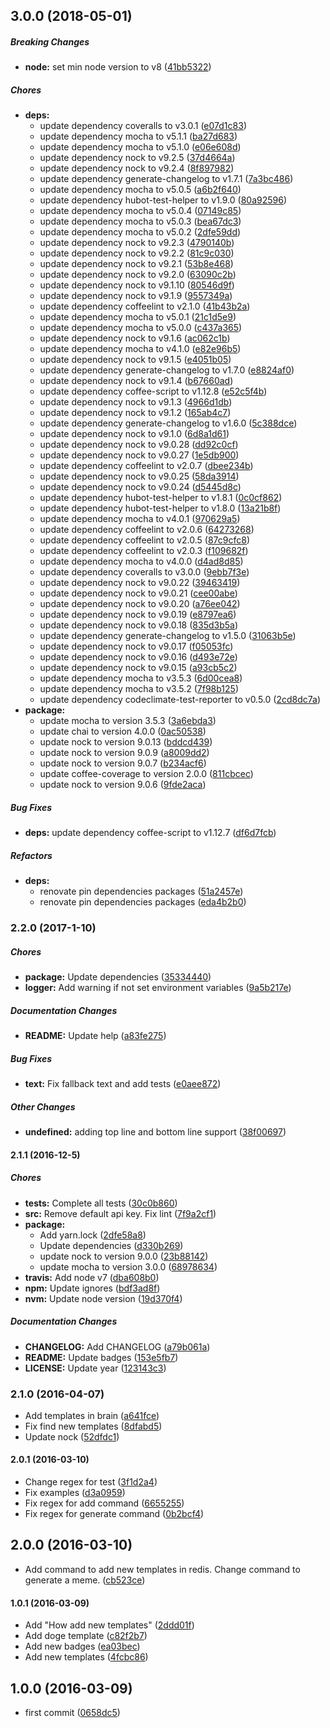 ## 3.0.0 (2018-05-01)

##### Breaking Changes

* **node:**  set min node version to v8 ([41bb5322](https://github.com/lgaticaq/hubot-memegeneration/commit/41bb53228e85f22ba0007ee4b02c1037583884d3))

##### Chores

* **deps:**
  *  update dependency coveralls to v3.0.1 ([e07d1c83](https://github.com/lgaticaq/hubot-memegeneration/commit/e07d1c83161c93c077fb05056f18db18af539f83))
  *  update dependency mocha to v5.1.1 ([ba27d683](https://github.com/lgaticaq/hubot-memegeneration/commit/ba27d6837dd145e8610c567b34247ecc8823c4a6))
  *  update dependency mocha to v5.1.0 ([e06e608d](https://github.com/lgaticaq/hubot-memegeneration/commit/e06e608dbd40e0776653a3b45a02678503fce9cd))
  *  update dependency nock to v9.2.5 ([37d4664a](https://github.com/lgaticaq/hubot-memegeneration/commit/37d4664a5b63425f6b0a5bc271ed23b0134a5151))
  *  update dependency nock to v9.2.4 ([8f897982](https://github.com/lgaticaq/hubot-memegeneration/commit/8f897982090605486eff162955f3622c5457f785))
  *  update dependency generate-changelog to v1.7.1 ([7a3bc486](https://github.com/lgaticaq/hubot-memegeneration/commit/7a3bc486b7f0dd942a5297674ece1a76e82d4cad))
  *  update dependency mocha to v5.0.5 ([a6b2f640](https://github.com/lgaticaq/hubot-memegeneration/commit/a6b2f6401e8b6cf73ada838d3b45ef6bed8c0393))
  *  update dependency hubot-test-helper to v1.9.0 ([80a92596](https://github.com/lgaticaq/hubot-memegeneration/commit/80a9259610dae0cc2f7773aeca732542a5bb77e8))
  *  update dependency mocha to v5.0.4 ([07149c85](https://github.com/lgaticaq/hubot-memegeneration/commit/07149c85338532e0a8cb5cc4f55b76bd2cd50b25))
  *  update dependency mocha to v5.0.3 ([bea67dc3](https://github.com/lgaticaq/hubot-memegeneration/commit/bea67dc3c05d05cdcbfd0876a40f5d54a72236c7))
  *  update dependency mocha to v5.0.2 ([2dfe59dd](https://github.com/lgaticaq/hubot-memegeneration/commit/2dfe59dd4a54467af40a90afd722f06f37eff0ea))
  *  update dependency nock to v9.2.3 ([4790140b](https://github.com/lgaticaq/hubot-memegeneration/commit/4790140beb348d7c99f515086a47ea65fb8f85a9))
  *  update dependency nock to v9.2.2 ([81c9c030](https://github.com/lgaticaq/hubot-memegeneration/commit/81c9c0303975f6440336facfa8e977e01e437f43))
  *  update dependency nock to v9.2.1 ([53b8e468](https://github.com/lgaticaq/hubot-memegeneration/commit/53b8e468b6d0bb428dbe4ddeac30463214ed7406))
  *  update dependency nock to v9.2.0 ([63090c2b](https://github.com/lgaticaq/hubot-memegeneration/commit/63090c2bab79e5d79ad1f2be83f023c9f8d3f277))
  *  update dependency nock to v9.1.10 ([80546d9f](https://github.com/lgaticaq/hubot-memegeneration/commit/80546d9fd369a5819cf40a9a47378259381fbab6))
  *  update dependency nock to v9.1.9 ([9557349a](https://github.com/lgaticaq/hubot-memegeneration/commit/9557349adbdcc01431b60b0648b47d4454fb81e2))
  *  update dependency coffeelint to v2.1.0 ([41b43b2a](https://github.com/lgaticaq/hubot-memegeneration/commit/41b43b2a46e86b7964c5ebfada4682de817d6d78))
  *  update dependency mocha to v5.0.1 ([21c1d5e9](https://github.com/lgaticaq/hubot-memegeneration/commit/21c1d5e99184c2ec7362c006c9d5af71350c1e05))
  *  update dependency mocha to v5.0.0 ([c437a365](https://github.com/lgaticaq/hubot-memegeneration/commit/c437a36503348b235c811e619d1c4b701ea55466))
  *  update dependency nock to v9.1.6 ([ac062c1b](https://github.com/lgaticaq/hubot-memegeneration/commit/ac062c1bd18b36b2a7d13ebd8967b0a5250ed300))
  *  update dependency mocha to v4.1.0 ([e82e96b5](https://github.com/lgaticaq/hubot-memegeneration/commit/e82e96b5f9c3e8226a8cd21ed34a6e619a0e60d9))
  *  update dependency nock to v9.1.5 ([e4051b05](https://github.com/lgaticaq/hubot-memegeneration/commit/e4051b05cfbd97ac4288ed36d208bb9836f84c83))
  *  update dependency generate-changelog to v1.7.0 ([e8824af0](https://github.com/lgaticaq/hubot-memegeneration/commit/e8824af0fc747d07bdc4841a2d467c2ae193305e))
  *  update dependency nock to v9.1.4 ([b67660ad](https://github.com/lgaticaq/hubot-memegeneration/commit/b67660adc884b467cac7d21b39c401f893598d6b))
  *  update dependency coffee-script to v1.12.8 ([e52c5f4b](https://github.com/lgaticaq/hubot-memegeneration/commit/e52c5f4b763158ebc806973dbe1c165b632a28f7))
  *  update dependency nock to v9.1.3 ([4966d1db](https://github.com/lgaticaq/hubot-memegeneration/commit/4966d1dbce8c4fd7e74cce251e7057f8f3f7ec7d))
  *  update dependency nock to v9.1.2 ([165ab4c7](https://github.com/lgaticaq/hubot-memegeneration/commit/165ab4c792e942f3188a8486fc2e96f226b792af))
  *  update dependency generate-changelog to v1.6.0 ([5c388dce](https://github.com/lgaticaq/hubot-memegeneration/commit/5c388dce5fc91aba8f550930e6e5fef5fee1713e))
  *  update dependency nock to v9.1.0 ([6d8a1d61](https://github.com/lgaticaq/hubot-memegeneration/commit/6d8a1d618804c456f9b362a4ce39fecc75b37da9))
  *  update dependency nock to v9.0.28 ([dd92c0cf](https://github.com/lgaticaq/hubot-memegeneration/commit/dd92c0cf6a16314efe11c583c1f926e9c144fcbb))
  *  update dependency nock to v9.0.27 ([1e5db900](https://github.com/lgaticaq/hubot-memegeneration/commit/1e5db900b15545001b7e691e35fcd47717c3a774))
  *  update dependency coffeelint to v2.0.7 ([dbee234b](https://github.com/lgaticaq/hubot-memegeneration/commit/dbee234b2d593e230deb990f2df48c4d48c2e910))
  *  update dependency nock to v9.0.25 ([58da3914](https://github.com/lgaticaq/hubot-memegeneration/commit/58da3914a3c04bb0b7927e75cbaf83eed786b36e))
  *  update dependency nock to v9.0.24 ([d5445d8c](https://github.com/lgaticaq/hubot-memegeneration/commit/d5445d8cbadf522e69e4c26f168ce2d121c6ac4c))
  *  update dependency hubot-test-helper to v1.8.1 ([0c0cf862](https://github.com/lgaticaq/hubot-memegeneration/commit/0c0cf862af9c4ee3ef88293c1a7a9564c0330d0b))
  *  update dependency hubot-test-helper to v1.8.0 ([13a21b8f](https://github.com/lgaticaq/hubot-memegeneration/commit/13a21b8feab301275641e0e92cc85e1b3d8b9238))
  *  update dependency mocha to v4.0.1 ([970629a5](https://github.com/lgaticaq/hubot-memegeneration/commit/970629a51a53f37b559c1b39fb47994dce5055d7))
  *  update dependency coffeelint to v2.0.6 ([64273268](https://github.com/lgaticaq/hubot-memegeneration/commit/64273268c2bfdbf4820846d8d74a3899527fb432))
  *  update dependency coffeelint to v2.0.5 ([87c9cfc8](https://github.com/lgaticaq/hubot-memegeneration/commit/87c9cfc87edd9581a3b85651da9c929d079ab137))
  *  update dependency coffeelint to v2.0.3 ([f109682f](https://github.com/lgaticaq/hubot-memegeneration/commit/f109682f0c5e721873e805ff030e97ead0aa0c82))
  *  update dependency mocha to v4.0.0 ([d4ad8d85](https://github.com/lgaticaq/hubot-memegeneration/commit/d4ad8d851d6ba7e38e3e545eed2b7994cee88600))
  *  update dependency coveralls to v3.0.0 ([9ebb7f3e](https://github.com/lgaticaq/hubot-memegeneration/commit/9ebb7f3e6bf3227cb92e0f22fd331491a5b33764))
  *  update dependency nock to v9.0.22 ([39463419](https://github.com/lgaticaq/hubot-memegeneration/commit/3946341922699bf67d39b157c0a395c9216171d3))
  *  update dependency nock to v9.0.21 ([cee00abe](https://github.com/lgaticaq/hubot-memegeneration/commit/cee00abea406e69b1a54645b8d80868fd5208c83))
  *  update dependency nock to v9.0.20 ([a76ee042](https://github.com/lgaticaq/hubot-memegeneration/commit/a76ee0425d1f4c15951246583f65aedf2db0860f))
  *  update dependency nock to v9.0.19 ([e8797ea6](https://github.com/lgaticaq/hubot-memegeneration/commit/e8797ea6deef150ffa60fb1f916760936019addb))
  *  update dependency nock to v9.0.18 ([835d3b5a](https://github.com/lgaticaq/hubot-memegeneration/commit/835d3b5ac8241325ae637e3e8fa8252bd7675aa9))
  *  update dependency generate-changelog to v1.5.0 ([31063b5e](https://github.com/lgaticaq/hubot-memegeneration/commit/31063b5e2fa91d845fc144f3a2eea8205f80acd1))
  *  update dependency nock to v9.0.17 ([f05053fc](https://github.com/lgaticaq/hubot-memegeneration/commit/f05053fcdcd5bed31ed850e29d5a1a6d41673158))
  *  update dependency nock to v9.0.16 ([d493e72e](https://github.com/lgaticaq/hubot-memegeneration/commit/d493e72e30b02d3c79b535d3ff58cf6baea30071))
  *  update dependency nock to v9.0.15 ([a93cb5c2](https://github.com/lgaticaq/hubot-memegeneration/commit/a93cb5c268d42547a4f7c5dfa1841c910e89bacb))
  *  update dependency mocha to v3.5.3 ([6d00cea8](https://github.com/lgaticaq/hubot-memegeneration/commit/6d00cea8c56247b138ad42f63c5dfeba6ce2445c))
  *  update dependency mocha to v3.5.2 ([7f98b125](https://github.com/lgaticaq/hubot-memegeneration/commit/7f98b1254f883e58e3259d892bd81acf43a3fdbf))
  *  update dependency codeclimate-test-reporter to v0.5.0 ([2cd8dc7a](https://github.com/lgaticaq/hubot-memegeneration/commit/2cd8dc7a26687ad02fecef3e65dbbf6092a820ee))
* **package:**
  *  update mocha to version 3.5.3 ([3a6ebda3](https://github.com/lgaticaq/hubot-memegeneration/commit/3a6ebda3d6301d3e0d1c09c52264788e3b2e8f1f))
  *  update chai to version 4.0.0 ([0ac50538](https://github.com/lgaticaq/hubot-memegeneration/commit/0ac505380949b57a061e2224f3ee2ff52eec3143))
  *  update nock to version 9.0.13 ([bddcd439](https://github.com/lgaticaq/hubot-memegeneration/commit/bddcd439d32a14ffc1a94fc675dfa347cdc917f5))
  *  update nock to version 9.0.9 ([a8009dd2](https://github.com/lgaticaq/hubot-memegeneration/commit/a8009dd25a967e52831d64ca38e57d728e1c3a63))
  *  update nock to version 9.0.7 ([b234acf6](https://github.com/lgaticaq/hubot-memegeneration/commit/b234acf69ff0be60518dc726a574daaf1180dde1))
  *  update coffee-coverage to version 2.0.0 ([811cbcec](https://github.com/lgaticaq/hubot-memegeneration/commit/811cbcec5bdba03038317ed17b5b38ee4c094aac))
  *  update nock to version 9.0.6 ([9fde2aca](https://github.com/lgaticaq/hubot-memegeneration/commit/9fde2aca442556314277eb6fd855a7aaf1040fc4))

##### Bug Fixes

* **deps:**  update dependency coffee-script to v1.12.7 ([df6d7fcb](https://github.com/lgaticaq/hubot-memegeneration/commit/df6d7fcbd9f6d60d5aefc97282c53ccf7b750925))

##### Refactors

* **deps:**
  *  renovate pin dependencies packages ([51a2457e](https://github.com/lgaticaq/hubot-memegeneration/commit/51a2457eda18f0dc7a0c0f04b8a30ef69a9da292))
  *  renovate pin dependencies packages ([eda4b2b0](https://github.com/lgaticaq/hubot-memegeneration/commit/eda4b2b05a0146ccb7a8520fd551662ebbc2a8eb))

### 2.2.0 (2017-1-10)

##### Chores

* **package:** Update dependencies ([35334440](https://github.com/lgaticaq/hubot-memegeneration/commit/353344408e510fc17fdfc09b22756f6e351d788a))
* **logger:** Add warning if not set environment variables ([9a5b217e](https://github.com/lgaticaq/hubot-memegeneration/commit/9a5b217ef1408a094d222fc5bdc2df159fb629a3))

##### Documentation Changes

* **README:** Update help ([a83fe275](https://github.com/lgaticaq/hubot-memegeneration/commit/a83fe275617e7cb722876fa81a6f5bae6008b6f8))

##### Bug Fixes

* **text:** Fix fallback text and add tests ([e0aee872](https://github.com/lgaticaq/hubot-memegeneration/commit/e0aee872308d34fc6c2736169aa81a06de430beb))

##### Other Changes

* **undefined:** adding top line and bottom line support ([38f00697](https://github.com/lgaticaq/hubot-memegeneration/commit/38f006970e7b3ae75fc0dd059334ea3fdfe82980))

#### 2.1.1 (2016-12-5)

##### Chores

* **tests:** Complete all tests ([30c0b860](https://github.com/lgaticaq/hubot-memegeneration/commit/30c0b860bfed17fbb69068b3a7e7abc9dfa6a600))
* **src:** Remove default api key. Fix lint ([7f9a2cf1](https://github.com/lgaticaq/hubot-memegeneration/commit/7f9a2cf1ad0c6adabae2426dc5d9287cf559db0f))
* **package:**
  * Add yarn.lock ([2dfe58a8](https://github.com/lgaticaq/hubot-memegeneration/commit/2dfe58a8e692d1a8e3c5d9e9c41a295d62ad2adc))
  * Update dependencies ([d330b269](https://github.com/lgaticaq/hubot-memegeneration/commit/d330b2690ca5ffb1080ebed2d867f56f23505558))
  * update nock to version 9.0.0 ([23b88142](https://github.com/lgaticaq/hubot-memegeneration/commit/23b88142d3a493571b8acb26c708f5e3be4fa17b))
  * update mocha to version 3.0.0 ([68978634](https://github.com/lgaticaq/hubot-memegeneration/commit/68978634ce362536ca04f232383361dc30fe4fcb))
* **travis:** Add node v7 ([dba608b0](https://github.com/lgaticaq/hubot-memegeneration/commit/dba608b0591a2cd8b6736694d0ea96fad035e1a5))
* **npm:** Update ignores ([bdf3ad8f](https://github.com/lgaticaq/hubot-memegeneration/commit/bdf3ad8f1deb25a7ef2cd43e560d745f357e50f6))
* **nvm:** Update node version ([19d370f4](https://github.com/lgaticaq/hubot-memegeneration/commit/19d370f4d60bc711a530db7530988ab8f90a5b93))

##### Documentation Changes

* **CHANGELOG:** Add CHANGELOG ([a79b061a](https://github.com/lgaticaq/hubot-memegeneration/commit/a79b061a0e9757ecc246b8e40ed51c3502405cfe))
* **README:** Update badges ([153e5fb7](https://github.com/lgaticaq/hubot-memegeneration/commit/153e5fb73133c1e1eb92fef7e49c96526f0b4b3d))
* **LICENSE:** Update year ([123143c3](https://github.com/lgaticaq/hubot-memegeneration/commit/123143c39601dce5557c765e3a6fa9dc8568366a))

### 2.1.0 (2016-04-07)

* Add templates in brain ([a641fce](https://github.com/lgaticaq/hubot-memegeneration/commit/a641fce))
* Fix find new templates ([8dfabd5](https://github.com/lgaticaq/hubot-memegeneration/commit/8dfabd5))
* Update nock ([52dfdc1](https://github.com/lgaticaq/hubot-memegeneration/commit/52dfdc1))

#### 2.0.1 (2016-03-10)

* Change regex for test ([3f1d2a4](https://github.com/lgaticaq/hubot-memegeneration/commit/3f1d2a4))
* Fix examples ([d3a0959](https://github.com/lgaticaq/hubot-memegeneration/commit/d3a0959))
* Fix regex for add command ([6655255](https://github.com/lgaticaq/hubot-memegeneration/commit/6655255))
* Fix regex for generate command ([0b2bcf4](https://github.com/lgaticaq/hubot-memegeneration/commit/0b2bcf4))

## 2.0.0 (2016-03-10)

* Add command to add new templates in redis. Change command to generate a meme. ([cb523ce](https://github.com/lgaticaq/hubot-memegeneration/commit/cb523ce))

#### 1.0.1 (2016-03-09)

* Add "How add new templates" ([2ddd01f](https://github.com/lgaticaq/hubot-memegeneration/commit/2ddd01f))
* Add doge template ([c82f2b7](https://github.com/lgaticaq/hubot-memegeneration/commit/c82f2b7))
* Add new badges ([ea03bec](https://github.com/lgaticaq/hubot-memegeneration/commit/ea03bec))
* Add new templates ([4fcbc86](https://github.com/lgaticaq/hubot-memegeneration/commit/4fcbc86))

## 1.0.0 (2016-03-09)

* first commit ([0658dc5](https://github.com/lgaticaq/hubot-memegeneration/commit/0658dc5))
